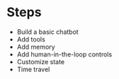 # Steps

- Build a basic chatbot
- Add tools
- Add memory
- Add human-in-the-loop controls
- Customize state
- Time travel
